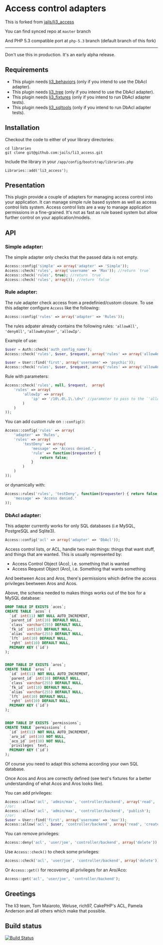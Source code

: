# Access control adapters

This is forked from [jails/li3_access](https://github.com/jails/li3_access)

You can find synced repo at `master` branch

And PHP 5.3 compatible port at `php-5.3` branch (default branch of this fork)

---

Don't use this in production. It's an early alpha release.

## Requirements

- This plugin needs [li3_behaviors](https://github.com/jails/li3_behaviors) (only if you intend to use the DbAcl adapter).
- This plugin needs [li3_tree](https://github.com/jails/li3_tree) (only if you intend to use the DbAcl adapter).
- This plugin needs [li3_fixtures](https://github.com/UnionOfRAD/li3_fixtures) (only if you intend to run DbAcl adapter tests).
- This plugin needs [li3_sqltools](https://github.com/UnionOfRAD/li3_sqltools) (only if you intend to run DbAcl adapter tests).

## Installation

Checkout the code to either of your library directories:

```
cd libraries
git clone git@github.com:jails/li3_access.git
```

Include the library in your `/app/config/bootstrap/libraries.php`

```
Libraries::add('li3_access');
```

## Presentation

This plugin provide a couple of adapters for managing access control into your application. It can manage simple rule based system as well as access control lists system. Access control lists are a way to manage application permissions in a fine-grained. It's not as fast as rule based system but allow further control on your application/models.

## API

### Simple adapter:

The simple adapter only checks that the passed data is not empty.

```php
Access::config('simple' => array('adapter' => 'Simple'));
Access::check('rules', array('username' => 'Max')); //return `true`
Access::check('rules', true); //return `true`
Access::check('rules', array()); //return `false`
```

### Rule adapter:

The rule adapter check access from a predefinied/custom closure. To use this adapter configure `Access` like the following:

```php
Access::config('rules' => array('adapter' => 'Rules'));
```

The rules adpater already contains the following rules: `'allowAll'`, `'denyAll'`, `'allowAnyUser'`, `'allowIp'`.

Example of use:

```php
$user = Auth::check('auth_config_name');
Access::check('rules', $user, $request, array('rules' => array('allowAnyUser'));

$user = User::find('first', array('username' => 'psychic'));
Access::check('rules', $user, $request, array('rules' => array('allowAnyUser'));
```

Rule with parameters:

```php
Access::check('rules', null, $request,  array(
	'rules' => array(
		'allowIp' => array(
			'ip' => '/10\.0\.1\.\d+/' //parameter to pass to the `'allowIp'` closure.
		)
	)
));
```

You can add custom rule on `::config()`:

```php
Access::config('rules' => array(
	'adapter' => 'Rules',
	'rules' => array(
		'testDeny' => array(
			'message' => 'Access denied.',
			'rule' => function($requester) {
				return false;
			}
		)
	)
));
```

or dynamically with:

```php
Access::rules('rules', 'testDeny', function($requester) { return false; }, array(
	'message' => 'Access denied.'
));
```

### DbAcl adapter:

This adapter currently works for only SQL databases (i.e MySQL, PostgreSQL and Sqlite3).

```php
Access::config('acl' => array('adapter' => 'DbAcl'));
```

Access control lists, or ACL, handle two main things: things that want stuff, and things that are wanted. This is usually represented by:

- Access Control Object (Aco), i.e. something that is wanted
- Access Request Object (Aro), i.e. Something that wants something

And beetween Acos and Aros, there's permissions which define the access privileges beetween Aros and Acos.

Above, the schema needed to makes things works out of the box for a MySQL database:

```sql
DROP TABLE IF EXISTS `acos`;
CREATE TABLE `acos` (
  `id` int(11) NOT NULL AUTO_INCREMENT,
  `parent_id` int(10) DEFAULT NULL,
  `class` varchar(255) DEFAULT NULL,
  `fk_id` int(10) DEFAULT NULL,
  `alias` varchar(255) DEFAULT NULL,
  `lft` int(10) DEFAULT NULL,
  `rght` int(10) DEFAULT NULL,
  PRIMARY KEY (`id`)
);


DROP TABLE IF EXISTS `aros`;
CREATE TABLE `aros` (
  `id` int(11) NOT NULL AUTO_INCREMENT,
  `parent_id` int(10) DEFAULT NULL,
  `class` varchar(255) DEFAULT NULL,
  `fk_id` int(10) DEFAULT NULL,
  `alias` varchar(255) DEFAULT NULL,
  `lft` int(10) DEFAULT NULL,
  `rght` int(10) DEFAULT NULL,
  PRIMARY KEY (`id`)
);


DROP TABLE IF EXISTS `permissions`;
CREATE TABLE `permissions` (
  `id` int(11) NOT NULL AUTO_INCREMENT,
  `aro_id` int(10) NOT NULL,
  `aco_id` int(10) NOT NULL,
  `privileges` text,
  PRIMARY KEY (`id`)
);

```

Of course you need to adapt this schema according your own SQL database.

Once Acos and Aros are correctly defined (see test's fixtures for a better understanding of what Acos and Aros looks like).

You can add privileges:

```php
Access::allow('acl', 'admin/max', 'controller/backend', array('read', 'create', 'update', 'delete'));
//or:
Access::allow('acl', 'admin/max', 'controller/backend', 'publish');
//or:
$user = User::find('first', array('username' => 'max'));
Access::allow('acl', $user, 'controller/backend', array('read', 'create', 'update', 'publish'));
```

You can remove privileges:

```php
Access::deny('acl', 'user/joe', 'controller/backend', array('delete'));
```

Use `Access::check()` to check some privileges:

```php
Access::check('acl', 'user/joe', 'controller/backend', array('delete'));
```

Or `Access::get()` for recovering all privileges for an Aro/Aco:

```php
Access::get('acl', 'user/joe', 'controller/backend');
```

## Greetings

The li3 team, Tom Maiaroto, Weluse, rich97, CakePHP's ACL, Pamela Anderson and all others which make that possible.

## Build status
[![Build Status](https://secure.travis-ci.org/jails/li3_access.png?branch=master)](http://travis-ci.org/jails/li3_access)